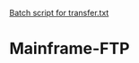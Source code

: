 [Batch script for transfer.txt](https://github.com/akkshayaa/Mainframe-FTP/files/7019865/Batch.script.for.transfer.txt)
# Mainframe-FTP
